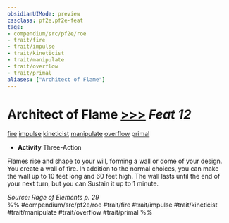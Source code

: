```yaml
---
obsidianUIMode: preview
cssclass: pf2e,pf2e-feat
tags:
- compendium/src/pf2e/roe
- trait/fire
- trait/impulse
- trait/kineticist
- trait/manipulate
- trait/overflow
- trait/primal
aliases: ["Architect of Flame"]
---
```

# Architect of Flame  [>>>](chapter-9-playing-the-game.md#Actions "Three-Action") *Feat 12*  
[fire](fire.md "Fire Energy & Element Trait")  [impulse](impulse-roe.md "Impulse Action & Ability Trait")  [kineticist](kineticist-roe.md "Kineticist Class Trait")  [manipulate](manipulate.md "Manipulate General Trait")  [overflow](overflow-roe.md "Overflow Action & Ability Trait")  [primal](primal.md "Primal Tradition Trait")  

- **Activity** Three-Action

Flames rise and shape to your will, forming a wall or dome of your design. You create a wall of fire. In addition to the normal choices, you can make the wall up to 10 feet long and 60 feet high. The wall lasts until the end of your next turn, but you can Sustain it up to 1 minute.

*Source: Rage of Elements p. 29*  
%% #compendium/src/pf2e/roe #trait/fire #trait/impulse #trait/kineticist #trait/manipulate #trait/overflow #trait/primal %%